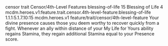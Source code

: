 <ability>
  <metadata>
    <class>censor</class>
    <feature_type>trait</feature_type>
    <file_dpath>Censor/4th-Level Features</file_dpath>
    <item_id>blessing-of-life</item_id>
    <item_index>15</item_index>
    <item_name>Blessing of Life</item_name>
    <level>4</level>
    <scc>mcdm.heroes.v1:feature.trait.censor.4th-level-feature:blessing-of-life</scc>
    <scdc>1.1.1:5.1.7.10:15</scdc>
    <source>mcdm.heroes.v1</source>
    <type>feature/trait/censor/4th-level-feature</type>
  </metadata>
  <effects>
    <effect type="mundane">Your divine presence causes those you deem worthy to recover quickly from a fight. Whenever an ally within distance of your My Life for Yours ability regains Stamina, they regain additional Stamina equal to your Presence score.</effect>
  </effects>
</ability>
